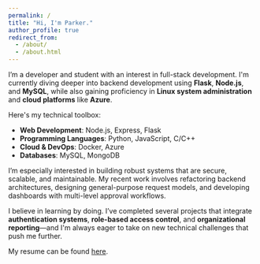 ```yaml
---
permalink: /
title: "Hi, I'm Parker."
author_profile: true
redirect_from: 
  - /about/
  - /about.html
---
```


I’m a developer and student with an interest in full-stack development. I'm currently diving deeper into backend development using **Flask**, **Node.js**, and **MySQL**, while also gaining proficiency in **Linux system administration** and **cloud platforms** like **Azure**.

Here's my technical toolbox:
- **Web Development**: Node.js, Express, Flask
- **Programming Languages**: Python, JavaScript, C/C++
- **Cloud & DevOps**: Docker, Azure
- **Databases**: MySQL, MongoDB

I’m especially interested in building robust systems that are secure, scalable, and maintainable. My recent work involves refactoring backend architectures, designing general-purpose request models, and developing dashboards with multi-level approval workflows.

I believe in learning by doing. I’ve completed several projects that integrate **authentication systems**, **role-based access control**, and **organizational reporting**—and I'm always eager to take on new technical challenges that push me further.

My resume can be found [here](files/resume.pdf).